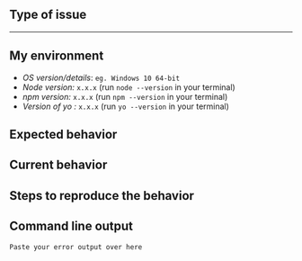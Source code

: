 <!--
Allo' allo'! 
Thanks for taking the time to submit an issue.
Please keep in mind, that GitHub issues are meant to be used for reporting bugs and to
request new features.

Use Stack Overflow for support: http://stackoverflow.com/questions/tagged/yeoman
Head over to one of our Gitter rooms (https://gitter.im/yeoman/home) and ask for help if you’re unsure if you ran into a bug or if you have any other question.

You would like to report a bug?
Use the search feature to ensure that the bug hasn't been reported before.
Please ensure to provide the following information to make sure we have all we need to address your issue.
-->

## Type of issue

<!-- Feature request or bug -->

<!-- Please delete the rest of the template in case of a feature request -->

----

## My environment

* *OS version/details*: `eg. Windows 10 64-bit`
* *Node version:* `x.x.x` (run `node --version` in your terminal)
* *npm version:* `x.x.x` (run `npm --version` in your terminal)
* *Version of yo :* `x.x.x` (run `yo --version` in your terminal)

## Expected behavior

<!-- Description over here -->

## Current behavior

<!-- Description over here -->

## Steps to reproduce the behavior

## Command line output

```
Paste your error output over here
```
